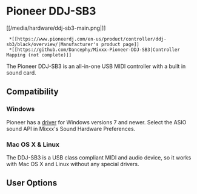 # Pioneer DDJ-SB3

[[/media/hardware/ddj-sb3-main.png|]]

``` 
 *[[https://www.pioneerdj.com/en-us/product/controller/ddj-sb3/black/overview/|Manufacturer's product page]]
 *[[https://github.com/Dancephy/Mixxx-Pioneer-DDJ-SB3|Controller Mapping (not complete)]]
```

The Pioneer DDJ-SB3 is an all-in-one USB MIDI controller with a built in
sound card.

## Compatibility

### Windows

Pioneer has a
[driver](https://www.pioneerdj.com/en/support/software/ddj-sb3/#drivers)
for Windows versions 7 and newer. Select the ASIO sound API in Mixxx's
Sound Hardware Preferences.

### Mac OS X & Linux

The DDJ-SB3 is a USB class compliant MIDI and audio device, so it works
with Mac OS X and Linux without any special drivers.

## User Options
